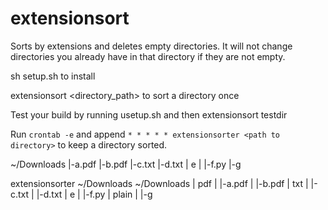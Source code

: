 # extensionsort

Sorts by extensions and deletes empty directories. It will not change directories you already have in that directory if they are not empty.

sh setup.sh to install

extensionsort <directory_path> to sort a directory once

Test your build by running usetup.sh and then extensionsort testdir

Run `crontab -e` and append `* * * * * extensionsorter <path to directory>` to keep a directory sorted.

~/Downloads
|-a.pdf
|-b.pdf
|-c.txt
|-d.txt
| e
| |-f.py
|-g

extensionsorter ~/Downloads
~/Downloads
| pdf
| |-a.pdf
| |-b.pdf
| txt
| |-c.txt
| |-d.txt
| e
| |-f.py
| plain
| |-g


